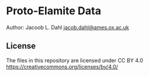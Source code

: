 # Proto-Elamite Data

Author: Jacoob L. Dahl jacob.dahl@ames.ox.ac.uk





## License
The files in this repository are licensed under CC BY 4.0 
https://creativecommons.org/licenses/by/4.0/
